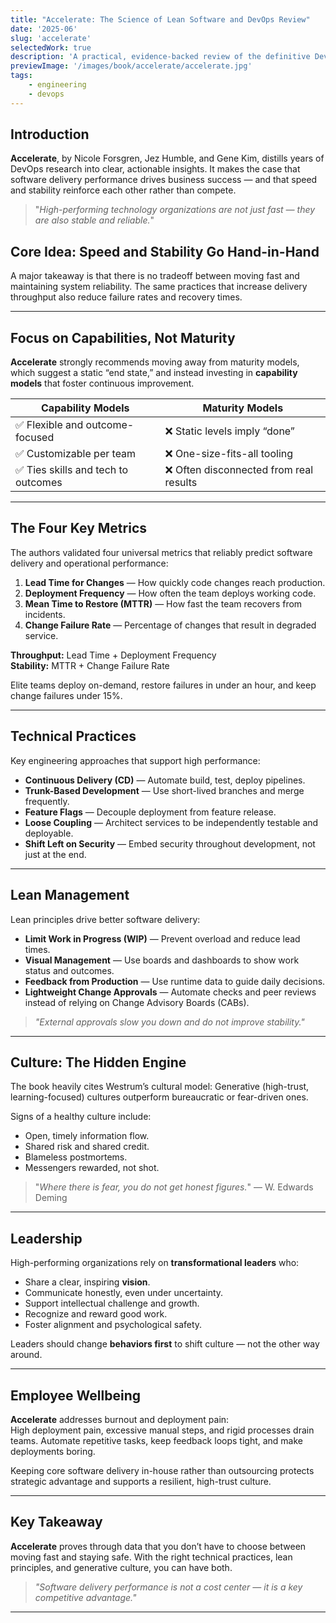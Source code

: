 ```yaml
---
title: "Accelerate: The Science of Lean Software and DevOps Review"
date: '2025-06'
slug: 'accelerate'
selectedWork: true
description: 'A practical, evidence-backed review of the definitive DevOps and software delivery performance book.'
previewImage: '/images/book/accelerate/accelerate.jpg'
tags:
    - engineering
    - devops
---
```


## Introduction

**Accelerate**, by Nicole Forsgren, Jez Humble, and Gene Kim, distills years of DevOps research into clear, actionable insights. It makes the case that software delivery performance drives business success — and that speed and stability reinforce each other rather than compete.

> "_High-performing technology organizations are not just fast — they are also stable and reliable._"

## Core Idea: Speed and Stability Go Hand-in-Hand

A major takeaway is that there is no tradeoff between moving fast and maintaining system reliability. The same practices that increase delivery throughput also reduce failure rates and recovery times.

---

## Focus on Capabilities, Not Maturity

**Accelerate** strongly recommends moving away from maturity models, which suggest a static “end state,” and instead investing in **capability models** that foster continuous improvement.

| Capability Models | Maturity Models |
| ----------------- | ---------------- |
| ✅ Flexible and outcome-focused | ❌ Static levels imply “done” |
| ✅ Customizable per team | ❌ One-size-fits-all tooling |
| ✅ Ties skills and tech to outcomes | ❌ Often disconnected from real results |

---

## The Four Key Metrics

The authors validated four universal metrics that reliably predict software delivery and operational performance:

1. **Lead Time for Changes** — How quickly code changes reach production.
2. **Deployment Frequency** — How often the team deploys working code.
3. **Mean Time to Restore (MTTR)** — How fast the team recovers from incidents.
4. **Change Failure Rate** — Percentage of changes that result in degraded service.

**Throughput:** Lead Time + Deployment Frequency  
**Stability:** MTTR + Change Failure Rate

Elite teams deploy on-demand, restore failures in under an hour, and keep change failures under 15%.

---

## Technical Practices

Key engineering approaches that support high performance:

- **Continuous Delivery (CD)** — Automate build, test, deploy pipelines.
- **Trunk-Based Development** — Use short-lived branches and merge frequently.
- **Feature Flags** — Decouple deployment from feature release.
- **Loose Coupling** — Architect services to be independently testable and deployable.
- **Shift Left on Security** — Embed security throughout development, not just at the end.

---

## Lean Management

Lean principles drive better software delivery:

- **Limit Work in Progress (WIP)** — Prevent overload and reduce lead times.
- **Visual Management** — Use boards and dashboards to show work status and outcomes.
- **Feedback from Production** — Use runtime data to guide daily decisions.
- **Lightweight Change Approvals** — Automate checks and peer reviews instead of relying on Change Advisory Boards (CABs).

> _"External approvals slow you down and do not improve stability."_

---

## Culture: The Hidden Engine

The book heavily cites Westrum’s cultural model: Generative (high-trust, learning-focused) cultures outperform bureaucratic or fear-driven ones.

Signs of a healthy culture include:
- Open, timely information flow.
- Shared risk and shared credit.
- Blameless postmortems.
- Messengers rewarded, not shot.

> "_Where there is fear, you do not get honest figures._" — W. Edwards Deming

---

## Leadership

High-performing organizations rely on **transformational leaders** who:

- Share a clear, inspiring **vision**.
- Communicate honestly, even under uncertainty.
- Support intellectual challenge and growth.
- Recognize and reward good work.
- Foster alignment and psychological safety.

Leaders should change **behaviors first** to shift culture — not the other way around.

---

## Employee Wellbeing

**Accelerate** addresses burnout and deployment pain:  
High deployment pain, excessive manual steps, and rigid processes drain teams. Automate repetitive tasks, keep feedback loops tight, and make deployments boring.

Keeping core software delivery in-house rather than outsourcing protects strategic advantage and supports a resilient, high-trust culture.

---

## Key Takeaway

**Accelerate** proves through data that you don’t have to choose between moving fast and staying safe. With the right technical practices, lean principles, and generative culture, you can have both.

> _"Software delivery performance is not a cost center — it is a key competitive advantage."_

---
